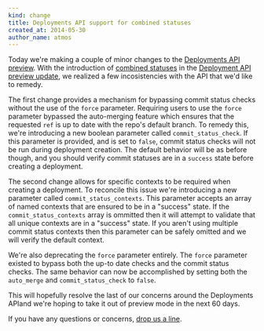 ```yaml
---
kind: change
title: Deployments API support for combined statuses
created_at: 2014-05-30
author_name: atmos
---
```


Today we're making a couple of minor changes to the [Deployments API preview][2]. With the introduction of [combined statuses][4] in the [Deployment API preview update][3], we realized a few incosistencies with the API that we'd like to remedy.

The first change provides a mechanism for bypassing commit status checks without the use of the `force` parameter. Requiring users to use the `force` parameter bypassed the auto-merging feature which ensures that the requested `ref` is up to date with the repo's default branch. To remedy this, we're introducing a new boolean parameter called `commit_status_check`. If this parameter is provided, and is set to `false`, commit status checks will not be run during deployment creation. The default behavior will be as before though, and you should verify commit statuses are in a `success` state before creating a deployment.

The second change allows for specific contexts to be required when creating a deployment. To reconcile this issue we're introducing a new parameter called `commit_status_contexts`. This parameter accepts an array of named contexts that are ensured to be in a "success" state. If the `commit_status_contexts` array is ommitted then it will attempt to validate that all unique contexts are in a "success" state. If you aren't using multiple commit status contexts then this parameter can be safely omitted and we will verify the default context.

We're also deprecating the `force` parameter entirely. The `force` parameter existed to bypass both the up-to date checks and the commit status checks. The same behavior can now be accomplished by setting both the `auto_merge` and `commit_status_check` to `false`.

This will hopefully resolve the last of our concerns around the Deployments APIand we're hoping to take it out of preview mode in the next 60 days.

If you have any questions or concerns, [drop us a line][1].

[1]: https://github.com/contact?form[subject]=Deployments+API
[2]: https://developer.github.com/changes/2014-01-09-preview-the-new-deployments-api/
[3]: https://developer.github.com/changes/2014-04-10-deployment-api-preview-extension/
[4]: https://developer.github.com/changes/2014-03-27-combined-status-api/
